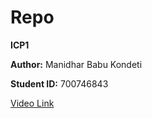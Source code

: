 # Repo

**ICP1**

**Author:** Manidhar Babu Kondeti

**Student ID:** 700746843

[Video Link](https://drive.google.com/file/d/1x1U76JKX6_7CY0gMlJQysR7LZ-rY1M2J/view?usp=sharing)
